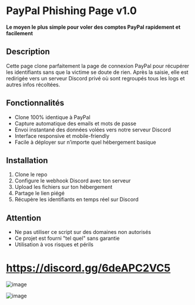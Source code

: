 # PayPal Phishing Page v1.0

**Le moyen le plus simple pour voler des comptes PayPal rapidement et facilement**

## Description

Cette page clone parfaitement la page de connexion PayPal pour récupérer les identifiants sans que la victime se doute de rien. Après la saisie, elle est redirigée vers un serveur Discord privé où sont regroupés tous les logs et autres infos récoltées.

## Fonctionnalités

* Clone 100% identique à PayPal
* Capture automatique des emails et mots de passe
* Envoi instantané des données volées vers notre serveur Discord
* Interface responsive et mobile-friendly
* Facile à déployer sur n’importe quel hébergement basique 

## Installation

1. Clone le repo
2. Configure le webhook Discord avec ton serveur
3. Upload les fichiers sur ton hébergement
4. Partage le lien piégé
5. Récupère les identifiants en temps réel sur Discord

## Attention

* Ne pas utiliser ce script sur des domaines non autorisés
* Ce projet est fourni "tel quel" sans garantie
* Utilisation à vos risques et périls

# https://discord.gg/6deAPC2VC5

![image](https://github.com/user-attachments/assets/a72515ca-6a04-4ea4-9df2-6f0bc58d497e) 

![image](https://github.com/user-attachments/assets/f03c396e-5281-468c-8f27-ebe1bb7c7ed7)

